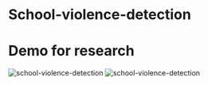 # School-violence-detection
# Demo for research
![school-violence-detection](https://github.com/tanhhkhcndn/school-violence-detection/edit/mainfight1.gif)
![school-violence-detection](https://github.com/tanhhkhcndn/school-violence-detection/edit/mainfight2.gif)
